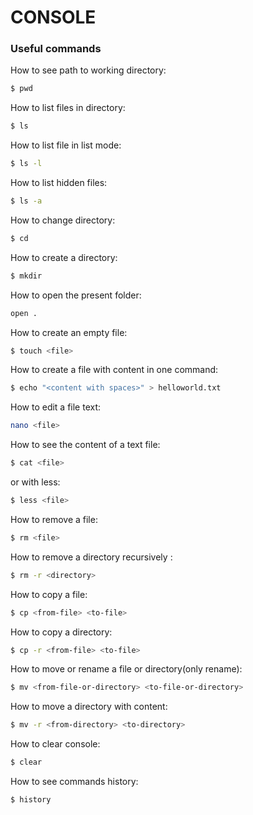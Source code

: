 
# CONSOLE

### Useful commands

How to see path to working directory:

```bash
$ pwd
```

How to list files in directory:

```bash
$ ls
```

How to list file in list mode:

```bash
$ ls -l
```

How to list hidden files:

```bash
$ ls -a
```

How to change directory:

```bash
$ cd
```

How to create a directory:

```bash
$ mkdir
```

How to open the present folder:

```bash
open .
```

How to create an empty file:

```bash
$ touch <file>
```

How to create a file with content in one command:

```bash
$ echo "<content with spaces>" > helloworld.txt
```

How to edit a file text:

```bash
nano <file>
```

How to see the content of a text file:

```bash
$ cat <file>
```

or with less:

```bash
$ less <file>
```

How to remove a file:

```bash
$ rm <file>
```

How to remove a directory recursively
:

```bash
$ rm -r <directory>
```

How to copy a file:

```bash
$ cp <from-file> <to-file>
```

How to copy a directory:

```bash
$ cp -r <from-file> <to-file>
```

How to move or rename a file or directory(only rename):

```bash
$ mv <from-file-or-directory> <to-file-or-directory>
```

How to move a directory with content:

```bash
$ mv -r <from-directory> <to-directory>
```

How to clear console:

```bash
$ clear
```

How to see commands history:

```bash
$ history
```


